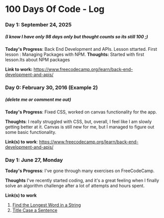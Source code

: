 # 100 Days Of Code - Log

### Day 1: September 24, 2025 
##### (I know I have only 98 days only but thought counts so its still 100 ;)

**Today's Progress**: Back End Development and APIs. Lesson sttarted. First lesson : Managing Packages with NPM.
**Thoughts:** Started with first lesson.Its about NPM packages

**Link to work:** https://www.freecodecamp.org/learn/back-end-development-and-apis/

### Day 0: February 30, 2016 (Example 2)
##### (delete me or comment me out)

**Today's Progress**: Fixed CSS, worked on canvas functionality for the app.

**Thoughts**: I really struggled with CSS, but, overall, I feel like I am slowly getting better at it. Canvas is still new for me, but I managed to figure out some basic functionality.

**Link(s) to work**: https://www.freecodecamp.org/learn/back-end-development-and-apis/


### Day 1: June 27, Monday

**Today's Progress**: I've gone through many exercises on FreeCodeCamp.

**Thoughts** I've recently started coding, and it's a great feeling when I finally solve an algorithm challenge after a lot of attempts and hours spent.

**Link(s) to work**
1. [Find the Longest Word in a String](https://www.freecodecamp.com/challenges/find-the-longest-word-in-a-string)
2. [Title Case a Sentence](https://www.freecodecamp.com/challenges/title-case-a-sentence)
